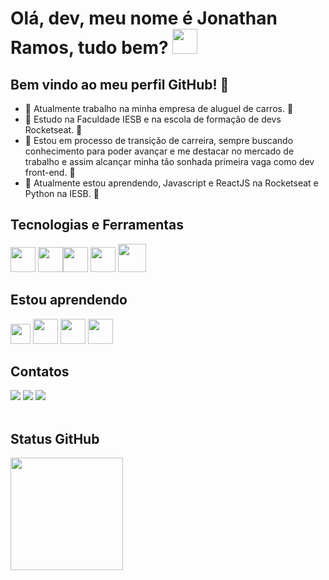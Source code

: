 # Olá, dev, meu nome é Jonathan Ramos, tudo bem? <img src="https://raw.githubusercontent.com/kaueMarques/kaueMarques/master/hi.gif" width= "40" height="40"/>

## Bem vindo ao meu perfil GitHub! 🚀

- 💼 Atualmente trabalho na minha empresa de aluguel de carros. 💼
- 📖 Estudo na Faculdade IESB e na escola de formação de devs Rocketseat. 📖 
- 🚀 Estou em processo de transição de carreira, sempre buscando conhecimento para poder avançar e me destacar no mercado de trabalho e assim alcançar minha tão sonhada primeira vaga como dev front-end. 🚀
- 📝 Atualmente estou aprendendo, Javascript e ReactJS na Rocketseat e Python na IESB. 📝

## Tecnologias e Ferramentas

<img src="https://cdn.jsdelivr.net/gh/devicons/devicon/icons/windows8/windows8-original.svg" width="40" height="40"/> <img src="https://cdn.jsdelivr.net/gh/devicons/devicon/icons/html5/html5-plain-wordmark.svg" width="40" height="40"/><img src="https://cdn.jsdelivr.net/gh/devicons/devicon/icons/css3/css3-plain-wordmark.svg" width="40" height="40"/> <img src="https://cdn.jsdelivr.net/gh/devicons/devicon/icons/git/git-original.svg" width="40" height="40"/>  <img src="https://img.icons8.com/material-outlined/192/000000/github.png" width="45" height="45"/>
          
## Estou aprendendo          
<img src="https://cdn.jsdelivr.net/gh/devicons/devicon/icons/javascript/javascript-original.svg" width="32" height="32"/>  <img src="https://cdn.jsdelivr.net/gh/devicons/devicon/icons/react/react-original-wordmark.svg" width="40" height="40"/> <img src="https://cdn.jsdelivr.net/gh/devicons/devicon/icons/figma/figma-original.svg" width="40" height="40"/> <img src="https://cdn.jsdelivr.net/gh/devicons/devicon/icons/nodejs/nodejs-original.svg" width="40" height="40"/>

## Contatos

<div>
<a href="https://www.linkedin.com/in/jonathan-ramos-p/" target="_blank"><img src="https://img.shields.io/badge/-LinkedIn-%230077B5?style=for-the-badge&logo=linkedin&logoColor=white" target="_blank"></a>  <a href="https://instagram.com/jon_ramos97" target="_blank"><img src="https://img.shields.io/badge/-Instagram-%23E4405F?style=for-the-badge&logo=instagram&logoColor=white" target="_blank"></a> <a href = "mailto:desenvjonathan@hotmail.com"><img src="https://img.shields.io/badge/Microsoft_Outlook-0078D4?style=for-the-badge&logo=microsoft-outlook&logoColor=white" target="_blank"></a>  
</div>

<br/>

## Status GitHub
<div>
<a href="https://github.com/desenvjonathan">
<img height="180em" src="https://github-readme-stats.vercel.app/api/top-langs/?username=desenvjonathan&layout=compact&langs_count=7&theme=dracula"/>
</div>
